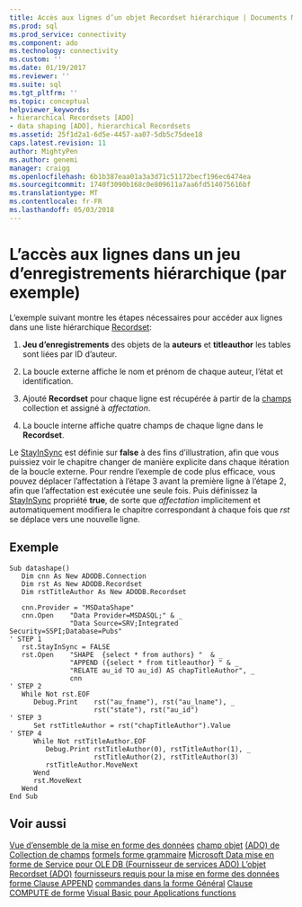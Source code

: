 ```yaml
---
title: Accès aux lignes d’un objet Recordset hiérarchique | Documents Microsoft
ms.prod: sql
ms.prod_service: connectivity
ms.component: ado
ms.technology: connectivity
ms.custom: ''
ms.date: 01/19/2017
ms.reviewer: ''
ms.suite: sql
ms.tgt_pltfrm: ''
ms.topic: conceptual
helpviewer_keywords:
- hierarchical Recordsets [ADO]
- data shaping [ADO], hierarchical Recordsets
ms.assetid: 25f1d2a1-6d5e-4457-aa07-5db5c75dee18
caps.latest.revision: 11
author: MightyPen
ms.author: genemi
manager: craigg
ms.openlocfilehash: 6b1b387eaa01a3a3d71c51172becf196ec6474ea
ms.sourcegitcommit: 1740f3090b168c0e809611a7aa6fd514075616bf
ms.translationtype: MT
ms.contentlocale: fr-FR
ms.lasthandoff: 05/03/2018
---
```

# <a name="accessing-rows-in-a-hierarchical-recordset-example"></a>L’accès aux lignes dans un jeu d’enregistrements hiérarchique (par exemple)
L’exemple suivant montre les étapes nécessaires pour accéder aux lignes dans une liste hiérarchique [Recordset](../../../ado/reference/ado-api/recordset-object-ado.md):

1.  **Jeu d’enregistrements** des objets de la **auteurs** et **titleauthor** les tables sont liées par ID d’auteur.

2.  La boucle externe affiche le nom et prénom de chaque auteur, l’état et identification.

3.  Ajouté **Recordset** pour chaque ligne est récupérée à partir de la [champs](../../../ado/reference/ado-api/fields-collection-ado.md) collection et assigné à *affectation*.

4.  La boucle interne affiche quatre champs de chaque ligne dans le **Recordset**.

 Le [StayInSync](../../../ado/reference/ado-api/stayinsync-property.md) est définie sur **false** à des fins d’illustration, afin que vous puissiez voir le chapitre changer de manière explicite dans chaque itération de la boucle externe. Pour rendre l’exemple de code plus efficace, vous pouvez déplacer l’affectation à l’étape 3 avant la première ligne à l’étape 2, afin que l’affectation est exécutée une seule fois. Puis définissez la [StayInSync](../../../ado/reference/ado-api/stayinsync-property.md) propriété **true**, de sorte que *affectation* implicitement et automatiquement modifiera le chapitre correspondant à chaque fois que *rst* se déplace vers une nouvelle ligne.

## <a name="example"></a>Exemple

```
Sub datashape()
   Dim cnn As New ADODB.Connection
   Dim rst As New ADODB.Recordset
   Dim rstTitleAuthor As New ADODB.Recordset

   cnn.Provider = "MSDataShape"
   cnn.Open    "Data Provider=MSDASQL;" & _
               "Data Source=SRV;Integrated Security=SSPI;Database=Pubs"
' STEP 1
   rst.StayInSync = FALSE
   rst.Open    "SHAPE  {select * from authors} "  & _
               "APPEND ({select * from titleauthor} " & _
               "RELATE au_id TO au_id) AS chapTitleAuthor", _
               cnn
' STEP 2
   While Not rst.EOF
      Debug.Print    rst("au_fname"), rst("au_lname"), _
                     rst("state"), rst("au_id")
' STEP 3
      Set rstTitleAuthor = rst("chapTitleAuthor").Value
' STEP 4
      While Not rstTitleAuthor.EOF
         Debug.Print rstTitleAuthor(0), rstTitleAuthor(1), _
                     rstTitleAuthor(2), rstTitleAuthor(3)
         rstTitleAuthor.MoveNext
      Wend
      rst.MoveNext
   Wend
End Sub
```

## <a name="see-also"></a>Voir aussi
 [Vue d’ensemble de la mise en forme des données](../../../ado/guide/data/data-shaping-overview.md) [champ objet](../../../ado/reference/ado-api/field-object.md) [(ADO) de Collection de champs](../../../ado/reference/ado-api/fields-collection-ado.md) [formels forme grammaire](../../../ado/guide/data/formal-shape-grammar.md) [Microsoft Data mise en forme de Service pour OLE DB (Fournisseur de services ADO) ](../../../ado/guide/appendixes/microsoft-data-shaping-service-for-ole-db-ado-service-provider.md) [L’objet Recordset (ADO)](../../../ado/reference/ado-api/recordset-object-ado.md) [fournisseurs requis pour la mise en forme des données](../../../ado/guide/data/required-providers-for-data-shaping.md) [forme Clause APPEND](../../../ado/guide/data/shape-append-clause.md) [commandes dans la forme Général](../../../ado/guide/data/shape-commands-in-general.md) [Clause COMPUTE de forme](../../../ado/guide/data/shape-compute-clause.md) [Visual Basic pour Applications functions](../../../ado/guide/data/visual-basic-for-applications-functions.md)
